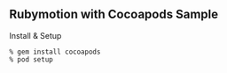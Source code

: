 ## Rubymotion with Cocoapods Sample

Install & Setup<br>

<code>% gem install cocoapods</code><br>
<code>% pod setup</code>

